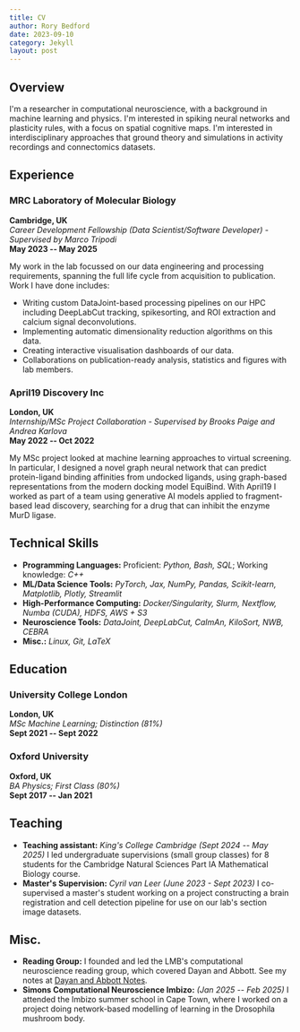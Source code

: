 ```yaml
---
title: CV
author: Rory Bedford
date: 2023-09-10
category: Jekyll
layout: post
---
```


## Overview  
I'm a researcher in computational neuroscience, with a background in machine learning and physics. I'm interested in spiking neural networks and plasticity rules, with a focus on spatial cognitive maps. I'm interested in interdisciplinary approaches that ground theory and simulations in activity recordings and connectomics datasets.

## Experience  

### MRC Laboratory of Molecular Biology  
**Cambridge, UK**  
*Career Development Fellowship (Data Scientist/Software Developer) - Supervised by Marco Tripodi*  
**May 2023 -- May 2025**  

My work in the lab focussed on our data engineering and processing requirements, spanning the full life cycle from acquisition to publication. Work I have done includes:  
- Writing custom DataJoint-based processing pipelines on our HPC including DeepLabCut tracking, spikesorting, and ROI extraction and calcium signal deconvolutions.
- Implementing automatic dimensionality reduction algorithms on this data.
- Creating interactive visualisation dashboards of our data.
- Collaborations on publication-ready analysis, statistics and figures with lab members.

### April19 Discovery Inc  
**London, UK**  
*Internship/MSc Project Collaboration - Supervised by Brooks Paige and Andrea Karlova*  
**May 2022 -- Oct 2022**  

My MSc project looked at machine learning approaches to virtual screening. In particular, I designed a novel graph neural network that can predict protein-ligand binding affinities from undocked ligands, using graph-based representations from the modern docking model EquiBind. With April19 I worked as part of a team using generative AI models applied to fragment-based lead discovery, searching for a drug that can inhibit the enzyme MurD ligase.

## Technical Skills  
- **Programming Languages:** Proficient: _Python, Bash, SQL_; Working knowledge: _C++_  
- **ML/Data Science Tools:** _PyTorch, Jax, NumPy, Pandas, Scikit-learn, Matplotlib, Plotly, Streamlit_  
- **High-Performance Computing:** _Docker/Singularity, Slurm, Nextflow, Numba (CUDA), HDFS, AWS + S3_  
- **Neuroscience Tools:** _DataJoint, DeepLabCut, CaImAn, KiloSort, NWB, CEBRA_  
- **Misc.:** _Linux, Git, LaTeX_  

## Education  

### University College London  
**London, UK**  
*MSc Machine Learning; Distinction (81%)*  
**Sept 2021 -- Sept 2022**  

### Oxford University  
**Oxford, UK**  
*BA Physics; First Class (80%)*  
**Sept 2017 -- Jan 2021**  

## Teaching  
- **Teaching assistant:** *King's College Cambridge (Sept 2024 -- May 2025)* I led undergraduate supervisions (small group classes) for 8 students for the Cambridge Natural Sciences Part IA Mathematical Biology course.
- **Master's Supervision:** *Cyril van Leer (June 2023 - Sept 2023)* I co-supervised a master's student working on a project constructing a brain registration and cell detection pipeline for use on our lab's section image datasets.

## Misc.
- **Reading Group:** I founded and led the LMB's computational neuroscience reading group, which covered Dayan and Abbott. See my notes at [Dayan and Abbott Notes](https://rory-bedford.github.io/assets/Dayan_and_Abbott_notes.pdf).
- **Simons Computational Neuroscience Imbizo:** *(Jan 2025 -- Feb 2025)* I attended the Imbizo summer school in Cape Town, where I worked on a project doing network-based modelling of learning in the Drosophila mushroom body.
